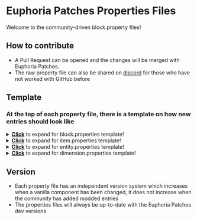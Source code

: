 # Euphoria Patches Properties Files
Welcome to the community-driven block.property files!
## How to contribute
- A Pull Request can be opened and the changes will be merged with Euphoria Patches.
- The raw property file can also be shared on [discord](https://discord.gg/5N45SAsC3X) for those who have not worked with GitHub before
## Template
### At the top of each property file, there is a template on how new entries should look like
<details><summary><ins><strong>Click</strong></ins> to expand for block.properties template!</summary>
<p>

#### Template for Modded Blocks:
```
# Description of the block ID
block.XXXXX = vanillaId1 vanillaId2 vanillaId3 ... \
\
modName1:modId1 modName1:modId2 modName1:modId3 ... \
\
modName2:modId1 modName2:modId2 modName2:modId3 ... \

# Description of the Next block ID
block.YYYYY = ...
...

--- IDs should be grouped by mods, for every new mod it should be added in a new line using "\" ---
```
</p>
</details>

<details><summary><ins><strong>Click</strong></ins> to expand for item.properties template!</summary>
<p>

#### Template for Modded Items:
```
# Description of the item ID
item.XXXXX = vanillaId1 vanillaId2 vanillaId3 ... \
\
modName1:modId1 modName1:modId2 modName1:modId3 ... \
\
modName2:modId1 modName2:modId2 modName2:modId3 ... \

# Description of the Next item ID
item.YYYYY = ...
...

--- IDs should be grouped by mods, for every new mod it should be added in a new line using "\" ---
```
</p>
</details>

<details><summary><ins><strong>Click</strong></ins> to expand for entity.properties template!</summary>
<p>

#### Template for Modded Entities:
```
# Description of the Entity ID
entity.XXXXX = vanillaId1 vanillaId2 vanillaId3 ... \
\
modName1:modId1 modName1:modId2 modName1:modId3 ... \
\
modName2:modId1 modName2:modId2 modName2:modId3 ... \

# Description of the Next Entity ID
entity.YYYYY = ...
...

--- IDs should be grouped by mods, for every new mod it should be added in a new line using "\" ---
```
</p>
</details>

<details><summary><ins><strong>Click</strong></ins> to expand for dimension.properties template!</summary>
<p>

#### Template for Modded Dimensions:
```
dimension.world-1 = vanillaId1 vanillaId2 \
\
modName1:modId1 modName1:modId2 modName1:modId3 ... \
\
modName2:modId1 modName2:modId2 modName2:modId3 ... \

dimension.world1 = ...
...

--- IDs should be grouped by mods, for every new mod it should be added in a new line using "\" ---
```
</p>
</details>

## Version
- Each property file has an independent version system which increases when a vanilla component has been changed, it does not increase when the community has added modded entries
- The properties files will always be up-to-date with the Euphoria Patches dev versions
